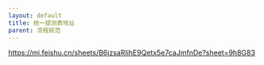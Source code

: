 ```yaml
---
layout: default
title: 统一提测表地址
parent: 流程规范
---
```




https://mi.feishu.cn/sheets/B6jzsaRIihE9Qetx5e7caJmfnDe?sheet=9h8G83
